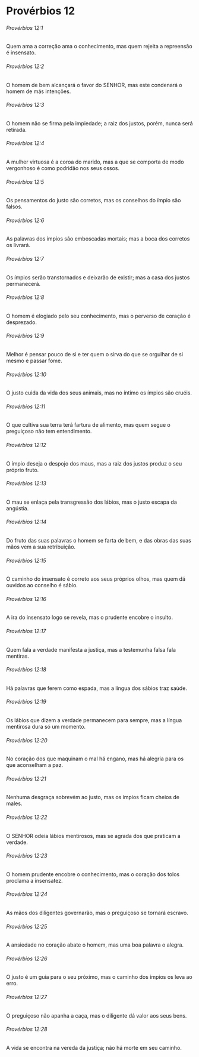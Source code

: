 # Provérbios 12

###### Provérbios 12:1

Quem ama a correção ama o conhecimento, mas quem rejeita a repreensão é insensato.

###### Provérbios 12:2

O homem de bem alcançará o favor do SENHOR, mas este condenará o homem de más intenções.

###### Provérbios 12:3

O homem não se firma pela impiedade; a raiz dos justos, porém, nunca será retirada.

###### Provérbios 12:4

A mulher virtuosa é a coroa do marido, mas a que se comporta de modo vergonhoso é como podridão nos seus ossos.

###### Provérbios 12:5

Os pensamentos do justo são corretos, mas os conselhos do ímpio são falsos.

###### Provérbios 12:6

As palavras dos ímpios são emboscadas mortais; mas a boca dos corretos os livrará.

###### Provérbios 12:7

Os ímpios serão transtornados e deixarão de existir; mas a casa dos justos permanecerá.

###### Provérbios 12:8

O homem é elogiado pelo seu conhecimento, mas o perverso de coração é desprezado.

###### Provérbios 12:9

Melhor é pensar pouco de si e ter quem o sirva do que se orgulhar de si mesmo e passar fome.

###### Provérbios 12:10

O justo cuida da vida dos seus animais, mas no íntimo os ímpios são cruéis.

###### Provérbios 12:11

O que cultiva sua terra terá fartura de alimento, mas quem segue o preguiçoso não tem entendimento.

###### Provérbios 12:12

O ímpio deseja o despojo dos maus, mas a raiz dos justos produz o seu próprio fruto.

###### Provérbios 12:13

O mau se enlaça pela transgressão dos lábios, mas o justo escapa da angústia.

###### Provérbios 12:14

Do fruto das suas palavras o homem se farta de bem, e das obras das suas mãos vem a sua retribuição.

###### Provérbios 12:15

O caminho do insensato é correto aos seus próprios olhos, mas quem dá ouvidos ao conselho é sábio.

###### Provérbios 12:16

A ira do insensato logo se revela, mas o prudente encobre o insulto.

###### Provérbios 12:17

Quem fala a verdade manifesta a justiça, mas a testemunha falsa fala mentiras.

###### Provérbios 12:18

Há palavras que ferem como espada, mas a língua dos sábios traz saúde.

###### Provérbios 12:19

Os lábios que dizem a verdade permanecem para sempre, mas a língua mentirosa dura só um momento.

###### Provérbios 12:20

No coração dos que maquinam o mal há engano, mas há alegria para os que aconselham a paz.

###### Provérbios 12:21

Nenhuma desgraça sobrevém ao justo, mas os ímpios ficam cheios de males.

###### Provérbios 12:22

O SENHOR odeia lábios mentirosos, mas se agrada dos que praticam a verdade.

###### Provérbios 12:23

O homem prudente encobre o conhecimento, mas o coração dos tolos proclama a insensatez.

###### Provérbios 12:24

As mãos dos diligentes governarão, mas o preguiçoso se tornará escravo.

###### Provérbios 12:25

A ansiedade no coração abate o homem, mas uma boa palavra o alegra.

###### Provérbios 12:26

O justo é um guia para o seu próximo, mas o caminho dos ímpios os leva ao erro.

###### Provérbios 12:27

O preguiçoso não apanha a caça, mas o diligente dá valor aos seus bens.

###### Provérbios 12:28

A vida se encontra na vereda da justiça; não há morte em seu caminho.

